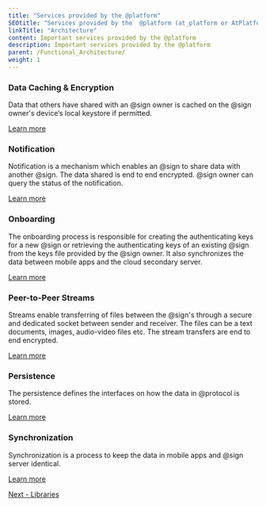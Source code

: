 ```yaml
---
title: "Services provided by the @platform"
SEOtitle: "Services provided by the  @platform (at_platform or AtPlatform)"
linkTitle: "Architecture"
content: Important services provided by the @platform
description: Important services provided by the @platform
parent: /Functional_Architecture/
weight: 1
---
```


### Data Caching & Encryption

Data that others have shared with an @sign owner is cached on the @sign owner's device’s local keystore if permitted.

[Learn more](https://atsigncompany.medium.com/data-encryption-caching-with-the-protocol-debe9efc0f49)

### Notification

Notification is a mechanism which enables an @sign to share data with another @sign. The data shared is end to end encrypted. @sign owner can query the status of the notification.

[Learn more](https://blog.atsign.dev/part-1-the-notify-verb-cko97bv8f00l5gws13umb0nvz)

### Onboarding

The onboarding process is responsible for creating the authenticating keys for a new @sign or retrieving the authenticating keys of an existing @sign from the keys file provided by the @sign owner. It also synchronizes the data between mobile apps and the cloud secondary server.

[Learn more](https://pub.dev/packages/at_onboarding_flutter)

### Peer-to-Peer Streams

Streams enable transferring of files between the @sign's through a secure and dedicated socket between sender and receiver. The files can be a text documents, images, audio-video files etc. The stream transfers are end to end encrypted.

[Learn more](https://blog.atsign.dev/the-stream-verb-protocol-ckmwi28is01aqd2s184bien2q)

### Persistence

The persistence defines the interfaces on how the data in @protocol is stored.

[Learn more](https://pub.dev/packages/at_persistence_spec)

### Synchronization

Synchronization is a process to keep the data in mobile apps and @sign server identical.

[Learn more](https://atsigncompany.medium.com/the-protocol-synchronization-77b00ca5341b)

<a class="btn btn-danger" href="/docs/functional_architecture/libraries/" role="button" >Next - Libraries </a>